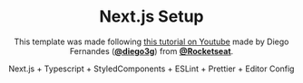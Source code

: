 <div align="center">

# Next.js Setup
This template was made following [this tutorial on Youtube](https://www.youtube.com/watch?v=1nVUfZg2dSA) made by Diego Fernandes ([**@diego3g**](https://github.com/diego3g)) from [**@Rocketseat**](https://github.com/rocketseat).

Next.js + Typescript + StyledComponents + ESLint + Prettier + Editor Config

</div>
